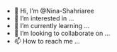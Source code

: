 - 👋 Hi, I’m @Nina-Shahriaree
- 👀 I’m interested in ...
- 🌱 I’m currently learning ...
- 💞️ I’m looking to collaborate on ...
- 📫 How to reach me ...

<!---
Nina-Shahriaree/Nina-Shahriaree is a ✨ special ✨ repository because its `README.md` (this file) appears on your GitHub profile.
You can click the Preview link to take a look at your changes.
--->

